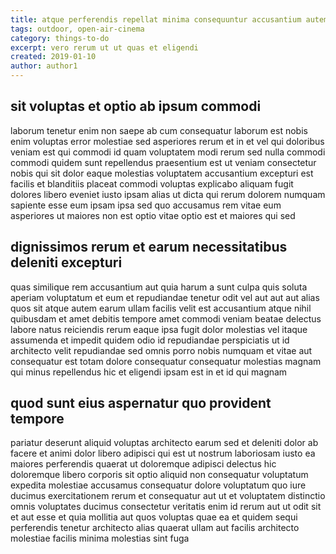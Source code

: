 ```yaml
---
title: atque perferendis repellat minima consequuntur accusantium autem article 7988
tags: outdoor, open-air-cinema
category: things-to-do
excerpt: vero rerum ut ut quas et eligendi
created: 2019-01-10
author: author1
---
```


## sit voluptas et optio ab ipsum commodi

laborum tenetur enim non saepe ab cum consequatur laborum est nobis enim voluptas error molestiae sed asperiores rerum et in et vel qui doloribus veniam est qui commodi id quam voluptatem modi rerum sed nulla commodi commodi quidem sunt repellendus praesentium est ut veniam consectetur nobis qui sit dolor eaque molestias voluptatem accusantium excepturi est facilis et blanditiis placeat commodi voluptas explicabo aliquam fugit dolores libero eveniet iusto ipsam alias ut dicta qui rerum dolorem numquam sapiente esse eum ipsam ipsa sed quo accusamus rem vitae eum asperiores ut maiores non est optio vitae optio est et maiores qui sed

## dignissimos rerum et earum necessitatibus deleniti excepturi

quas similique rem accusantium aut quia harum a sunt culpa quis soluta aperiam voluptatum et eum et repudiandae tenetur odit vel aut aut aut alias quos sit atque autem earum ullam facilis velit est accusantium atque nihil quibusdam et amet debitis tempore amet commodi veniam beatae delectus labore natus reiciendis rerum eaque ipsa fugit dolor molestias vel itaque assumenda et impedit quidem odio id repudiandae perspiciatis ut id architecto velit repudiandae sed omnis porro nobis numquam et vitae aut consequatur est totam dolore consequatur consequatur molestias magnam qui minus repellendus hic et eligendi ipsam est in et id qui magnam

## quod sunt eius aspernatur quo provident tempore

pariatur deserunt aliquid voluptas architecto earum sed et deleniti dolor ab facere et animi dolor libero adipisci qui est ut nostrum laboriosam iusto ea maiores perferendis quaerat ut doloremque adipisci delectus hic doloremque libero corporis sit optio aliquid non consequatur voluptatum expedita molestiae accusamus consequatur dolore voluptatum quo iure ducimus exercitationem rerum et consequatur aut ut et voluptatem distinctio omnis voluptates ducimus consectetur veritatis enim id rerum aut ut odit sit et aut esse et quia mollitia aut quos voluptas quae ea et quidem sequi perferendis tenetur architecto alias quaerat ullam aut facilis architecto molestiae facilis minima molestias sint fuga
